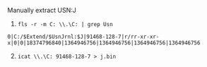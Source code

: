 Manually extract USN:J

1. `fls -r -m C: \\.\C: | grep Usn`
```
0|C:/$Extend/$UsnJrnl:$J|91468-128-7|r/rr-xr-xr-x|0|0|18374796840|1364946756|1364946756|1364946756|1364946756
```
2. `icat \\.\C: 91468-128-7 > j.bin`
